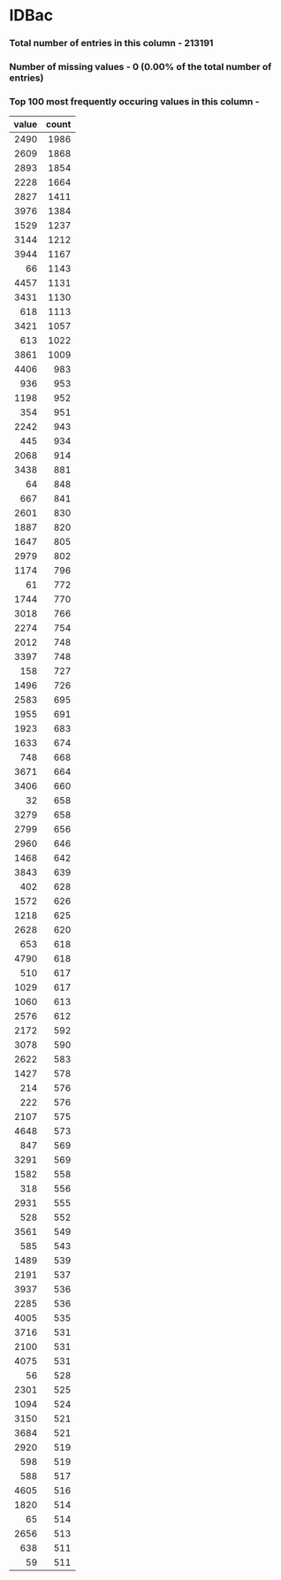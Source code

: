 
# IDBac

### Total number of entries in this column - 213191

### Number of missing values - 0 (0.00% of the total number of entries)

### Top 100 most frequently occuring values in this column -

|   value |   count |
|--------:|--------:|
|    2490 |    1986 |
|    2609 |    1868 |
|    2893 |    1854 |
|    2228 |    1664 |
|    2827 |    1411 |
|    3976 |    1384 |
|    1529 |    1237 |
|    3144 |    1212 |
|    3944 |    1167 |
|      66 |    1143 |
|    4457 |    1131 |
|    3431 |    1130 |
|     618 |    1113 |
|    3421 |    1057 |
|     613 |    1022 |
|    3861 |    1009 |
|    4406 |     983 |
|     936 |     953 |
|    1198 |     952 |
|     354 |     951 |
|    2242 |     943 |
|     445 |     934 |
|    2068 |     914 |
|    3438 |     881 |
|      64 |     848 |
|     667 |     841 |
|    2601 |     830 |
|    1887 |     820 |
|    1647 |     805 |
|    2979 |     802 |
|    1174 |     796 |
|      61 |     772 |
|    1744 |     770 |
|    3018 |     766 |
|    2274 |     754 |
|    2012 |     748 |
|    3397 |     748 |
|     158 |     727 |
|    1496 |     726 |
|    2583 |     695 |
|    1955 |     691 |
|    1923 |     683 |
|    1633 |     674 |
|     748 |     668 |
|    3671 |     664 |
|    3406 |     660 |
|      32 |     658 |
|    3279 |     658 |
|    2799 |     656 |
|    2960 |     646 |
|    1468 |     642 |
|    3843 |     639 |
|     402 |     628 |
|    1572 |     626 |
|    1218 |     625 |
|    2628 |     620 |
|     653 |     618 |
|    4790 |     618 |
|     510 |     617 |
|    1029 |     617 |
|    1060 |     613 |
|    2576 |     612 |
|    2172 |     592 |
|    3078 |     590 |
|    2622 |     583 |
|    1427 |     578 |
|     214 |     576 |
|     222 |     576 |
|    2107 |     575 |
|    4648 |     573 |
|     847 |     569 |
|    3291 |     569 |
|    1582 |     558 |
|     318 |     556 |
|    2931 |     555 |
|     528 |     552 |
|    3561 |     549 |
|     585 |     543 |
|    1489 |     539 |
|    2191 |     537 |
|    3937 |     536 |
|    2285 |     536 |
|    4005 |     535 |
|    3716 |     531 |
|    2100 |     531 |
|    4075 |     531 |
|      56 |     528 |
|    2301 |     525 |
|    1094 |     524 |
|    3150 |     521 |
|    3684 |     521 |
|    2920 |     519 |
|     598 |     519 |
|     588 |     517 |
|    4605 |     516 |
|    1820 |     514 |
|      65 |     514 |
|    2656 |     513 |
|     638 |     511 |
|      59 |     511 |
